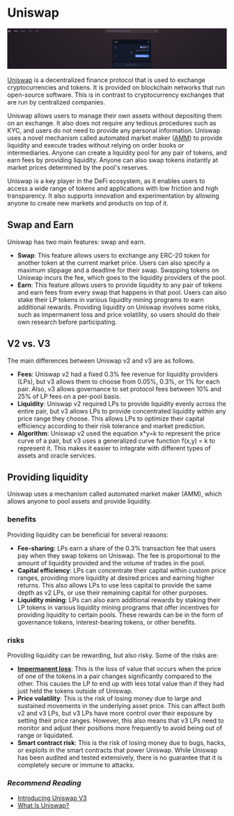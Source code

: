 # Uniswap

![](../../../assets/images/defi-uniswap.png)

[Uniswap](https://uniswap.org) is a decentralized finance protocol that is used to exchange cryptocurrencies and tokens. It is provided on blockchain networks that run open-source software. This is in contrast to cryptocurrency exchanges that are run by centralized companies.

Uniswap allows users to manage their own assets without depositing them on an exchange. It also does not require any tedious procedures such as KYC, and users do not need to provide any personal information. Uniswap uses a novel mechanism called automated market maker ([AMM](../advanced-topics-of-defi/amms.md)) to provide liquidity and execute trades without relying on order books or intermediaries. Anyone can create a liquidity pool for any pair of tokens, and earn fees by providing liquidity. Anyone can also swap tokens instantly at market prices determined by the pool's reserves.

Uniswap is a key player in the DeFi ecosystem, as it enables users to access a wide range of tokens and applications with low friction and high transparency. It also supports innovation and experimentation by allowing anyone to create new markets and products on top of it.

## Swap and Earn

Uniswap has two main features: swap and earn.

- **Swap**: This feature allows users to exchange any ERC-20 token for another token at the current market price. Users can also specify a maximum slippage and a deadline for their swap. Swapping tokens on Uniswap incurs the fee, which goes to the liquidity providers of the pool.
- **Earn**: This feature allows users to provide liquidity to any pair of tokens and earn fees from every swap that happens in that pool. Users can also stake their LP tokens in various liquidity mining programs to earn additional rewards. Providing liquidity on Uniswap involves some risks, such as impermanent loss and price volatility, so users should do their own research before participating.

## V2 vs. V3

The main differences between Uniswap v2 and v3 are as follows.

- **Fees**: Uniswap v2 had a fixed 0.3% fee revenue for liquidity providers (LPs), but v3 allows them to choose from 0.05%, 0.3%, or 1% for each pair. Also, v3 allows governance to set protocol fees between 10% and 25% of LP fees on a per-pool basis.
- **Liquidity**: Uniswap v2 required LPs to provide liquidity evenly across the entire pair, but v3 allows LPs to provide concentrated liquidity within any price range they choose. This allows LPs to optimize their capital efficiency according to their risk tolerance and market prediction.
- **Algorithm**: Uniswap v2 used the equation x*y=k to represent the price curve of a pair, but v3 uses a generalized curve function f(x,y) = k to represent it. This makes it easier to integrate with different types of assets and oracle services.

## Providing liquidity

Uniswap uses a mechanism called automated market maker (AMM), which allows anyone to pool assets and provide liquidity.

### benefits

Providing liquidity can be beneficial for several reasons:

- **Fee-sharing**: LPs earn a share of the 0.3% transaction fee that users pay when they swap tokens on Uniswap. The fee is proportional to the amount of liquidity provided and the volume of trades in the pool.
- **Capital efficiency**: LPs can concentrate their capital within custom price ranges, providing more liquidity at desired prices and earning higher returns. This also allows LPs to use less capital to provide the same depth as v2 LPs, or use their remaining capital for other purposes.
- **Liquidity mining**: LPs can also earn additional rewards by staking their LP tokens in various liquidity mining programs that offer incentives for providing liquidity to certain pools. These rewards can be in the form of governance tokens, interest-bearing tokens, or other benefits.

### risks

Providing liquidity can be rewarding, but also risky. Some of the risks are:

- **[Impermanent loss](../advanced-topics-of-defi/impermanent-loss.md)**: This is the loss of value that occurs when the price of one of the tokens in a pair changes significantly compared to the other. This causes the LP to end up with less total value than if they had just held the tokens outside of Uniswap.
- **Price volatility**: This is the risk of losing money due to large and sustained movements in the underlying asset price. This can affect both v2 and v3 LPs, but v3 LPs have more control over their exposure by setting their price ranges. However, this also means that v3 LPs need to monitor and adjust their positions more frequently to avoid being out of range or liquidated.
- **Smart contract risk**: This is the risk of losing money due to bugs, hacks, or exploits in the smart contracts that power Uniswap. While Uniswap has been audited and tested extensively, there is no guarantee that it is completely secure or immune to attacks. 

### *Recommend Reading*

- [Introducing Uniswap V3](https://uniswap.org/blog/uniswap-v3)
- [What Is Uniswap?](https://docs.uniswap.org/concepts/overview)

